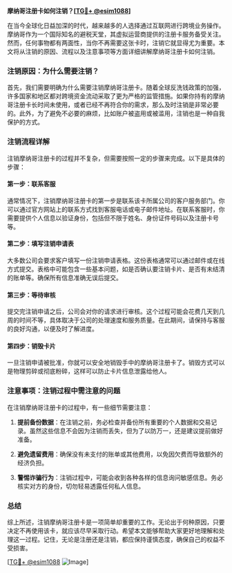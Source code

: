 **摩纳哥注册卡如何注销？[[TG💪+ @esim1088](https://t.me/s/esim1088)]**

在当今全球化日益加深的时代，越来越多的人选择通过互联网进行跨境业务操作。摩纳哥作为一个国际知名的避税天堂，其虚拟运营商提供的注册卡服务备受关注。然而，任何事物都有两面性，当你不再需要这张卡时，注销它就显得尤为重要。本文将从注销的原因、流程以及注意事项等方面详细讲解摩纳哥注册卡如何注销。

### 注销原因：为什么需要注销？

首先，我们需要明确为什么需要注销摩纳哥注册卡。随着全球反洗钱政策的加强，许多国家和地区都对跨境资金流动采取了更为严格的监管措施。如果你持有的摩纳哥注册卡长时间未使用，或者已经不再符合你的需求，那么及时注销是非常必要的。此外，为了避免不必要的麻烦，比如账户被盗用或被滥用，注销也是一种自我保护的方式。

### 注销流程详解

注销摩纳哥注册卡的过程并不复杂，但需要按照一定的步骤来完成。以下是具体的步骤：

#### 第一步：联系客服

通常情况下，注销摩纳哥注册卡的第一步是联系该卡所属公司的客户服务部门。你可以通过官方网站上的联系方式找到客服电话或电子邮件地址。在联系客服时，你需要提供个人信息以验证身份，包括但不限于姓名、身份证件号码以及注册卡号等。

#### 第二步：填写注销申请表

大多数公司会要求客户填写一份注销申请表格。这份表格通常可以通过邮件或在线方式提交。表格中可能包含一些基本问题，如是否确认要注销卡片、是否有未结清的账单等。确保所有信息准确无误后提交。

#### 第三步：等待审核

提交完注销申请之后，公司会对你的请求进行审核。这个过程可能会花费几天到几周的时间不等，具体取决于公司的处理速度和服务质量。在此期间，请保持与客服的良好沟通，以便及时了解进度。

#### 第四步：销毁卡片

一旦注销申请被批准，你就可以安全地销毁手中的摩纳哥注册卡了。销毁方式可以是物理剪碎或彻底粉碎，这样可以防止卡片信息泄露给他人。

### 注意事项：注销过程中需注意的问题

在注销摩纳哥注册卡的过程中，有一些细节需要注意：

1. **提前备份数据**：在注销之前，务必检查并备份所有重要的个人数据和交易记录。虽然这些信息不会因为注销而丢失，但为了以防万一，还是建议提前做好准备。
   
2. **避免遗留费用**：确保没有未支付的账单或其他费用，以免因欠费而导致额外的经济负担。

3. **警惕诈骗行为**：注销过程中，可能会收到各种各样的信息询问敏感信息。务必核实对方的身份，切勿轻易透露任何私人信息。

### 总结

综上所述，注销摩纳哥注册卡是一项简单却重要的工作。无论出于何种原因，只要决定不再使用该卡，就应该尽早采取行动。希望本文能够帮助大家更好地理解和处理这一过程。记住，无论是注册还是注销，都应保持谨慎态度，确保自己的权益不受损害。

[[TG💪+ @esim1088](https://t.me/s/esim1088) ![Image](https://i.postimg.cc/4NQfJmqS/Snipaste-2025-05-13-00-14-12.png)]